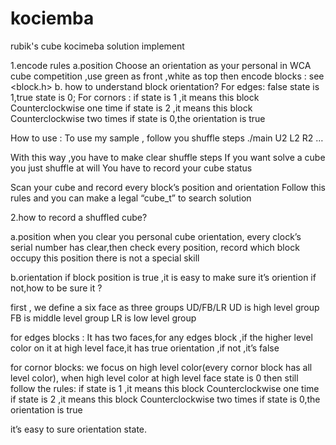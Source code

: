 # kociemba
rubik's cube kocimeba solution implement


1.encode rules
a.position
Choose an orientation as your personal
in WCA cube competition ,use green as front ,white as top
then encode blocks : see <block.h>
b.
how to understand block orientation?
For edges: false state is 1,true state is 0;
For cornors :
if state is 1 ,it means this block Counterclockwise one time
if state is 2 ,it means this block Counterclockwise two times
if state is 0,the orientation is true

How to use :
To use my sample , follow you shuffle steps 
./main U2 L2 R2 …

With this way ,you have to make  clear shuffle  steps
If you want solve a cube you just shuffle  at will 
You have to record your cube status


Scan your cube and  record every block’s position and orientation 
Follow this rules and you can make a legal “cube_t” to search solution



2.how to record a shuffled  cube?

a.position
when you clear you personal cube orientation,
every clock’s serial number has clear,then check every position, 
record which block occupy this position
there is not a special skill

b.orientation
if block position is true ,it is easy to make sure it’s oriention 
if not,how to be sure it ?

first , we define a six face as three groups
UD/FB/LR 
UD is high level group
FB is middle level group
LR is low level group 

for edges blocks :
It has two faces,for any edges block ,if the higher level color on it  at high
level face,it has true orientation ,if not ,it’s false

for cornor blocks:
we focus on high level color(every cornor block has all level color),
when high level color at high level face state is 0
then
still follow the rules:
if state is 1 ,it means this block Counterclockwise one time
if state is 2 ,it means this block Counterclockwise two times
if state is 0,the orientation is true


 it’s easy to sure orientation state.
